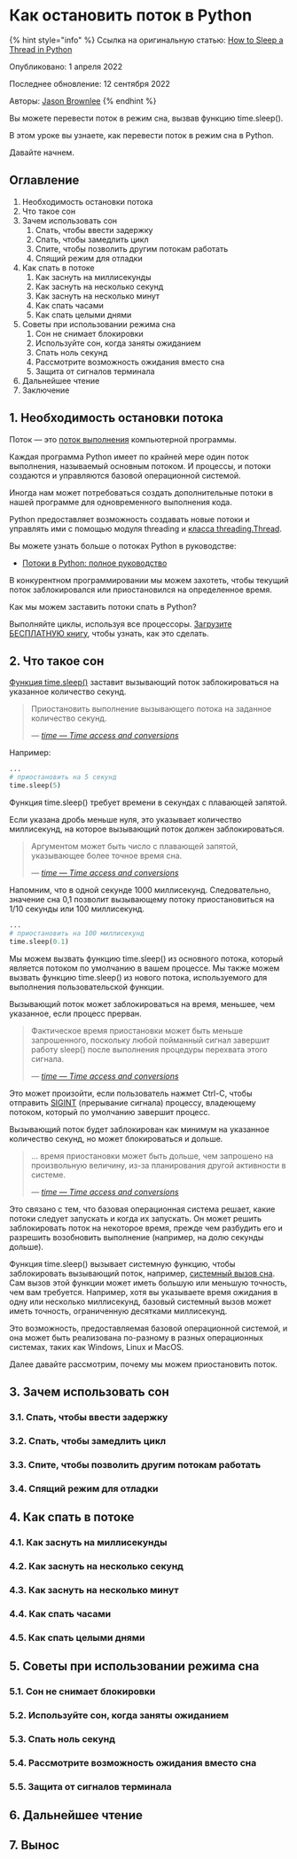# Как остановить поток в Python

{% hint style="info" %}
Ссылка на оригинальную статью: [How to Sleep a Thread in Python](https://superfastpython.com/thread-sleep-in-python/)

Опубликовано: 1 апреля 2022

Последнее обновление: 12 сентября 2022

Авторы:  [Jason Brownlee](https://superfastpython.com/about)
{% endhint %}

Вы можете перевести поток в режим сна, вызвав функцию time.sleep().

В этом уроке вы узнаете, как перевести поток в режим сна в Python.

Давайте начнем.

## Оглавление

1. Необходимость остановки потока
2. Что такое сон
3. Зачем использовать сон
   1. Спать, чтобы ввести задержку
   2. Спать, чтобы замедлить цикл
   3. Спите, чтобы позволить другим потокам работать
   4. Спящий режим для отладки
4. Как спать в потоке
   1. Как заснуть на миллисекунды
   2. Как заснуть на несколько секунд
   3. Как заснуть на несколько минут
   4. Как спать часами
   5. Как спать целыми днями
5. Советы при использовании режима сна
   1. Сон не снимает блокировки
   2. Используйте сон, когда заняты ожиданием
   3. Спать ноль секунд
   4. Рассмотрите возможность ожидания вместо сна
   5. Защита от сигналов терминала
6. Дальнейшее чтение
7. Заключение

## 1. Необходимость остановки потока

Поток — это [поток выполнения](https://en.wikipedia.org/wiki/Thread\_\(computing\)) компьютерной программы.

Каждая программа Python имеет по крайней мере один поток выполнения, называемый основным потоком. И процессы, и потоки создаются и управляются базовой операционной системой.

Иногда нам может потребоваться создать дополнительные потоки в нашей программе для одновременного выполнения кода.

Python предоставляет возможность создавать новые потоки и управлять ими с помощью модуля threading и [класса threading.Thread](https://docs.python.org/3/library/threading.html).

Вы можете узнать больше о потоках Python в руководстве:

* [Потоки в Python: полное руководство](https://superfastpython.com/threading-in-python/)

В конкурентном программировании мы можем захотеть, чтобы текущий поток заблокировался или приостановился на определенное время.

Как мы можем заставить потоки спать в Python?

Выполняйте циклы, используя все процессоры. [Загрузите БЕСПЛАТНУЮ книгу](https://superfastpython.com/plip-incontent), чтобы узнать, как это сделать.

## 2. Что такое сон

[Функция time.sleep()](https://docs.python.org/3/library/time.html#time.sleep) заставит вызывающий поток заблокироваться на указанное количество секунд.

> Приостановить выполнение вызывающего потока на заданное количество секунд.
>
> _—_ [_time — Time access and conversions_](https://docs.python.org/3/library/time.html)

Например:

```python
...
# приостановить на 5 секунд
time.sleep(5)
```

Функция time.sleep() требует времени в секундах с плавающей запятой.

Если указана дробь меньше нуля, это указывает количество миллисекунд, на которое вызывающий поток должен заблокироваться.

> Аргументом может быть число с плавающей запятой, указывающее более точное время сна.
>
> _—_ [_time — Time access and conversions_](https://docs.python.org/3/library/time.html)

Напомним, что в одной секунде 1000 миллисекунд. Следовательно, значение сна 0,1 позволит вызывающему потоку приостановиться на 1/10 секунды или 100 миллисекунд.

```python
...
# приостановить на 100 миллисекунд
time.sleep(0.1)
```

Мы можем вызвать функцию time.sleep() из основного потока, который является потоком по умолчанию в вашем процессе. Мы также можем вызвать функцию time.sleep() из нового потока, используемого для выполнения пользовательской функции.

Вызывающий поток может заблокироваться на время, меньшее, чем указанное, если процесс прерван.

> Фактическое время приостановки может быть меньше запрошенного, поскольку любой пойманный сигнал завершит работу sleep() после выполнения процедуры перехвата этого сигнала.
>
> _—_ [_time — Time access and conversions_](https://docs.python.org/3/library/time.html)

Это может произойти, если пользователь нажмет Ctrl-C, чтобы отправить [SIGINT](https://en.wikipedia.org/wiki/Signal\_\(IPC\)#SIGINT) (прерывание сигнала) процессу, владеющему потоком, который по умолчанию завершит процесс.

Вызывающий поток будет заблокирован как минимум на указанное количество секунд, но может блокироваться и дольше.

> … время приостановки может быть дольше, чем запрошено на произвольную величину, из-за планирования другой активности в системе.
>
> _—_ [_time — Time access and conversions_](https://docs.python.org/3/library/time.html)

Это связано с тем, что базовая операционная система решает, какие потоки следует запускать и когда их запускать. Он может решить заблокировать поток на некоторое время, прежде чем разбудить его и разрешить возобновить выполнение (например, на долю секунды дольше).

Функция time.sleep() вызывает системную функцию, чтобы заблокировать вызывающий поток, например, [системный вызов сна](https://en.wikipedia.org/wiki/Sleep\_\(system\_call\)). Сам вызов этой функции может иметь большую или меньшую точность, чем вам требуется. Например, хотя вы указываете время ожидания в одну или несколько миллисекунд, базовый системный вызов может иметь точность, ограниченную десятками миллисекунд.

Это возможность, предоставляемая базовой операционной системой, и она может быть реализована по-разному в разных операционных системах, таких как Windows, Linux и MacOS.

Далее давайте рассмотрим, почему мы можем приостановить поток.

## 3. Зачем использовать сон

### 3.1. Спать, чтобы ввести задержку

### 3.2. Спать, чтобы замедлить цикл

### 3.3. Спите, чтобы позволить другим потокам работать

### 3.4. Спящий режим для отладки

## 4. Как спать в потоке

### 4.1. Как заснуть на миллисекунды

### 4.2. Как заснуть на несколько секунд

### 4.3. Как заснуть на несколько минут

### 4.4. Как спать часами

### 4.5. Как спать целыми днями

## 5. Советы при использовании режима сна

### 5.1. Сон не снимает блокировки

### 5.2. Используйте сон, когда заняты ожиданием

### 5.3. Спать ноль секунд

### 5.4. Рассмотрите возможность ожидания вместо сна

### 5.5. Защита от сигналов терминала

## 6. Дальнейшее чтение

## 7. Вынос
